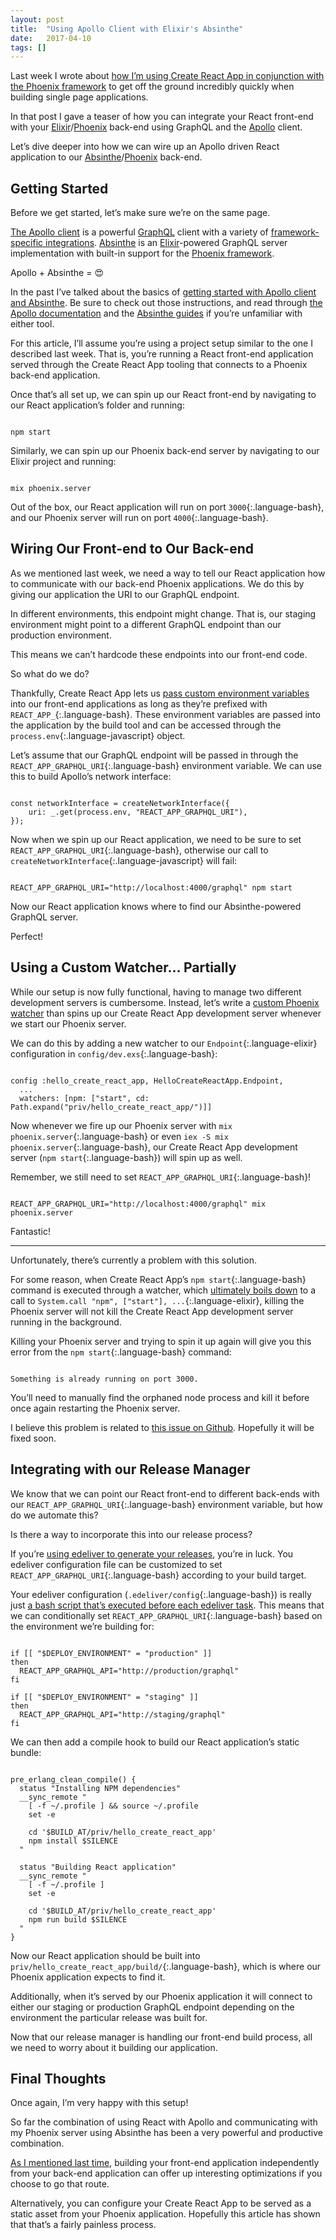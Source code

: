 ```yaml
---
layout: post
title:  "Using Apollo Client with Elixir's Absinthe"
date:   2017-04-10
tags: []
---
```


Last week I wrote about [how I’m using Create React App in conjunction with the Phoenix framework](http://www.east5th.co/blog/2017/04/03/using-create-react-app-with-phoenix/) to get off the ground incredibly quickly when building single page applications.

In that post I gave a teaser of how you can integrate your React front-end with your [Elixir](http://elixir-lang.org/)/[Phoenix](http://www.phoenixframework.org/) back-end using GraphQL and the [Apollo](http://www.apollodata.com/) client.

Let’s dive deeper into how we can wire up an Apollo driven React application to our [Absinthe](http://absinthe-graphql.org/)/[Phoenix](http://www.phoenixframework.org/) back-end.

## Getting Started

Before we get started, let’s make sure we’re on the same page.

[The Apollo client](http://dev.apollodata.com/) is a powerful [GraphQL](http://graphql.org/) client with a  variety of [framework-specific integrations](http://dev.apollodata.com/react/). [Absinthe](http://absinthe-graphql.org/) is an [Elixir](http://elixir-lang.org/)-powered GraphQL server implementation with built-in support for the [Phoenix framework](http://www.phoenixframework.org/).

Apollo + Absinthe = 😍

In the past I’ve talked about the basics of [getting started with Apollo client and Absinthe](http://www.east5th.co/blog/2016/11/21/using-apollo-client-with-elixirs-absinthe/). Be sure to check out those instructions, and read through [the Apollo documentation](http://dev.apollodata.com/) and the [Absinthe guides](http://absinthe-graphql.org/guides/) if you’re unfamiliar with either tool.

For this article, I’ll assume you’re using a project setup similar to the one I described last week. That is, you’re running a React front-end application served through the Create React App tooling that connects to a Phoenix back-end application.

Once that’s all set up, we can spin up our React front-end by navigating to our React application’s folder and running:

<pre class='language-bash'><code class='language-bash'>
npm start
</code></pre>

Similarly, we can spin up our Phoenix back-end server by navigating to our Elixir project and running:

<pre class='language-bash'><code class='language-bash'>
mix phoenix.server
</code></pre>

Out of the box, our React application will run on port `3000`{:.language-bash}, and our Phoenix server will run on port `4000`{:.language-bash}.

## Wiring Our Front-end to Our Back-end

As we mentioned last week, we need a way to tell our React application how to communicate with our back-end Phoenix applications. We do this by giving our application the URI to our GraphQL endpoint.

In different environments, this endpoint might change. That is, our staging environment might point to a different GraphQL endpoint than our production environment.

This means we can’t hardcode these endpoints into our front-end code.

So what do we do?

Thankfully, Create React App lets us [pass custom environment variables](https://github.com/facebookincubator/create-react-app/blob/master/packages/react-scripts/template/README.md#adding-custom-environment-variables) into our front-end applications as long as they’re prefixed with `REACT_APP_`{:.language-bash}. These environment variables are passed into the application by the build tool and can be accessed through the `process.env`{:.language-javascript} object.

Let’s assume that our GraphQL endpoint will be passed in through the `REACT_APP_GRAPHQL_URI`{:.language-bash} environment variable. We can use this to build Apollo’s network interface:

<pre class='language-javascript'><code class='language-javascript'>
const networkInterface = createNetworkInterface({
    uri: _.get(process.env, "REACT_APP_GRAPHQL_URI"),
});
</code></pre>

Now when we spin up our React application, we need to be sure to set `REACT_APP_GRAPHQL_URI`{:.language-bash}, otherwise our call to `createNetworkInterface`{:.language-javascript} will fail:

<pre class='language-bash'><code class='language-bash'>
REACT_APP_GRAPHQL_URI="http://localhost:4000/graphql" npm start
</code></pre>

Now our React application knows where to find our Absinthe-powered GraphQL server.

Perfect!

## Using a Custom Watcher… Partially

While our setup is now fully functional, having to manage two different development servers is cumbersome. Instead, let’s write a [custom Phoenix watcher](http://www.phoenixframework.org/docs/static-assets#section-using-another-asset-management-system-in-phoenix) than spins up our Create React App development server whenever we start our Phoenix server.

We can do this by adding a new watcher to our `Endpoint`{:.language-elixir} configuration in `config/dev.exs`{:.language-bash}:

<pre class='language-elixir'><code class='language-elixir'>
config :hello_create_react_app, HelloCreateReactApp.Endpoint,
  ...
  watchers: [npm: ["start", cd: Path.expand("priv/hello_create_react_app/")]]
</code></pre>

Now whenever we fire up our Phoenix server with `mix phoenix.server`{:.language-bash} or even `iex -S mix phoenix.server`{:.language-bash}, our Create React App development server (`npm start`{:.language-bash}) will spin up as well.

Remember, we still need to set `REACT_APP_GRAPHQL_URI`{:.language-bash}!

<pre class='language-bash'><code class='language-bash'>
REACT_APP_GRAPHQL_URI="http://localhost:4000/graphql" mix phoenix.server
</code></pre>

Fantastic!

---- 

Unfortunately, there’s currently a problem with this solution.

For some reason, when Create React App’s `npm start`{:.language-bash} command is executed through a watcher, which [ultimately boils down](https://github.com/phoenixframework/phoenix/blob/827480ec27b554538656ba2772f28b47ed254719/lib/phoenix/endpoint/watcher.ex#L15) to a call to `System.call "npm", ["start"], ...`{:.language-elixir}, killing the Phoenix server will not kill the Create React App development server running in the background.

Killing your Phoenix server and trying to spin it up again will give you this error from the `npm start`{:.language-bash} command:

<pre class='language-bash'><code class='language-bash'>
Something is already running on port 3000.
</code></pre>

You’ll need to manually find the orphaned node process and kill it before once again restarting the Phoenix server.

I believe this problem is related to [this issue on Github](https://github.com/facebookincubator/create-react-app/issues/932). Hopefully it will be fixed soon.

## Integrating with our Release Manager

We know that we can point our React front-end to different back-ends with our `REACT_APP_GRAPHQL_URI`{:.language-bash} environment variable, but how do we automate this?

Is there a way to incorporate this into our release process?

If you’re [using edeliver to generate your releases](http://www.east5th.co/blog/2017/01/16/simplifying-elixir-releases-with-edeliver/), you’re in luck. You edeliver configuration file can be customized to set `REACT_APP_GRAPHQL_URI`{:.language-bash} according to your build target.

Your edeliver configuration (`.edeliver/config`{:.language-bash}) is really just [a bash script that’s executed before each edeliver task](https://github.com/boldpoker/edeliver/wiki/Extend-edeliver-(config)-to-fit-your-needs). This means that we can conditionally set `REACT_APP_GRAPHQL_URI`{:.language-bash} based on the environment we’re building for:

<pre class='language-bash'><code class='language-bash'>
if [[ "$DEPLOY_ENVIRONMENT" = "production" ]]
then
  REACT_APP_GRAPHQL_API="http://production/graphql"
fi

if [[ "$DEPLOY_ENVIRONMENT" = "staging" ]]
then
  REACT_APP_GRAPHQL_API="http://staging/graphql"
fi
</code></pre>

We can then add a compile hook to build our React application’s static bundle:

<pre class='language-bash'><code class='language-bash'>
pre_erlang_clean_compile() {
  status "Installing NPM dependencies"
  __sync_remote "
    [ -f ~/.profile ] && source ~/.profile
    set -e

    cd '$BUILD_AT/priv/hello_create_react_app'
    npm install $SILENCE
  "

  status "Building React application"
  __sync_remote "
    [ -f ~/.profile ]
    set -e

    cd '$BUILD_AT/priv/hello_create_react_app'
    npm run build $SILENCE
  "
}
</code></pre>

Now our React application should be built into `priv/hello_create_react_app/build/`{:.language-bash}, which is where our Phoenix application expects to find it.

Additionally, when it’s served by our Phoenix application it will connect to either our staging or production GraphQL endpoint depending on the environment the particular release was built for.

Now that our release manager is handling our front-end build process, all we need to worry about it building our application.

## Final Thoughts

Once again, I’m very happy with this setup!

So far the combination of using React with Apollo and communicating with my Phoenix server using Absinthe has been a very powerful and productive combination.

[As I mentioned last time](http://www.east5th.co/blog/2017/04/03/using-create-react-app-with-phoenix/), building your front-end application independently from your back-end application can offer up interesting optimizations if you choose to go that route.

Alternatively, you can configure your Create React App to be served as a static asset from your Phoenix application. Hopefully this article has shown that that’s a fairly painless process.
